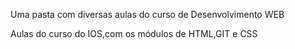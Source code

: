 Uma pasta com diversas aulas do curso de Desenvolvimento WEB

Aulas do curso do IOS,com os módulos de HTML,GIT e CSS